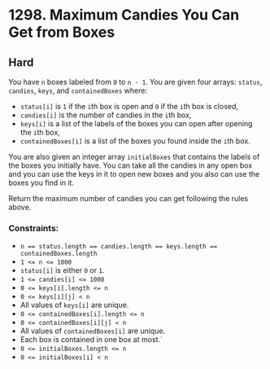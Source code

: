 # 1298. Maximum Candies You Can Get from Boxes

## Hard

You have `n` boxes labeled from `0` to `n - 1`. You are given four arrays: `status`, `candies`, `keys`, and
`containedBoxes` where:
- `status[i]` is `1` if the `i`th box is open and `0` if the `i`th box is closed,
- `candies[i]` is the number of candies in the `i`th box,
- `keys[i]` is a list of the labels of the boxes you can open after opening the `i`th box,
- `containedBoxes[i]` is a list of the boxes you found inside the `i`th box.

You are also given an integer array `initialBoxes` that contains the labels of the boxes you initially have. You can
take all the candies in any open box and you can use the keys in it to open new boxes and you also can use the boxes you
find in it.

Return the maximum number of candies you can get following the rules above.

### Constraints:

- `n == status.length == candies.length == keys.length == containedBoxes.length`
- `1 <= n <= 1000`
- `status[i]` is either `0` or `1`.
- `1 <= candies[i] <= 1000`
- `0 <= keys[i].length <= n`
- `0 <= keys[i][j] < n`
- All values of `keys[i]` are unique.
- `0 <= containedBoxes[i].length <= n`
- `0 <= containedBoxes[i][j] < n`
- All values of `containedBoxes[i]` are unique.
- Each box is contained in one box at most.`
- `0 <= initialBoxes.length <= n`
- `0 <= initialBoxes[i] < n`
